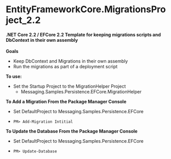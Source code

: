 EntityFrameworkCore.MigrationsProject_2.2
=======

#### .NET Core 2.2 / EFCore 2.2 Template for keeping migrations scripts and DbContext in their own assembly

**Goals**

   * Keep DbContext and Migrations in their own assembly
   * Run the migrations as part of a deployment script

**To use:**
  * Set the Startup Project to the MigrationHelper Project
  	* Messaging.Samples.Persistence.EFCore.MigrationHelper

**To Add a Migration From the Package Manager Console**

  * Set DefaultProject to Messaging.Samples.Persistence.EFCore
  * ```console
  	PM> Add-Migration Intitial
    ```
**To Update the Database  From the Package Manager Console**

  * Set DefaultProject to Messaging.Samples.Persistence.EFCore
  * ```console
  	PM> Update-Database
     ```
